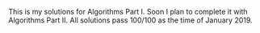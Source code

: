 This is my solutions for Algorithms Part I. Soon I plan to complete it with Algorithms Part II.
All solutions pass 100/100 as the time of January 2019.
